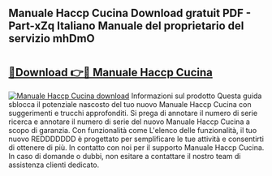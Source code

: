 ## Manuale Haccp Cucina Download gratuit PDF - Part-xZq Italiano Manuale del proprietario del servizio mhDmO

# <h2><a href="http://dfb4h9.blite.top/?on=Manuale+Haccp+Cucina">🔗Download 👉🔴 Manuale Haccp Cucina</a></h2>

[![Manuale Haccp Cucina download](https://i.imgur.com/lujVjoI.png)](http://dfb4h9.blite.top/?on=Manuale+Haccp+Cucina)
Informazioni sul prodotto Questa guida sblocca il potenziale nascosto del tuo nuovo Manuale Haccp Cucina con suggerimenti e trucchi approfonditi. Si prega di annotare il numero di serie ricerca e annotare il numero di serie del nuovo Manuale Haccp Cucina a scopo di garanzia. Con funzionalità come L'elenco delle funzionalità, il tuo nuovo REDDDDDDD è progettato per semplificare le tue attività e consentirti di ottenere di più. In contatto con noi per il supporto Manuale Haccp Cucina. In caso di domande o dubbi, non esitare a contattare il nostro team di assistenza clienti dedicato.
